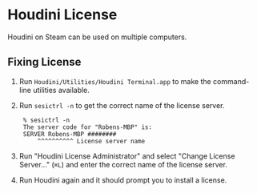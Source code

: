 # Houdini License

Houdini on Steam can be used on multiple computers.

## Fixing License

1. Run `Houdini/Utilities/Houdini Terminal.app` to make the command-line utilities available.
2. Run `sesictrl -n` to get the correct name of the license server.

        % sesictrl -n
        The server code for "Robens-MBP" is:
        SERVER Robens-MBP ########
            ^^^^^^^^^^ License server name

3. Run "Houdini License Administrator" and select "Change License Server..." (`⌘L`) and enter the correct name of the license server.
4. Run Houdini again and it should prompt you to install a license.
